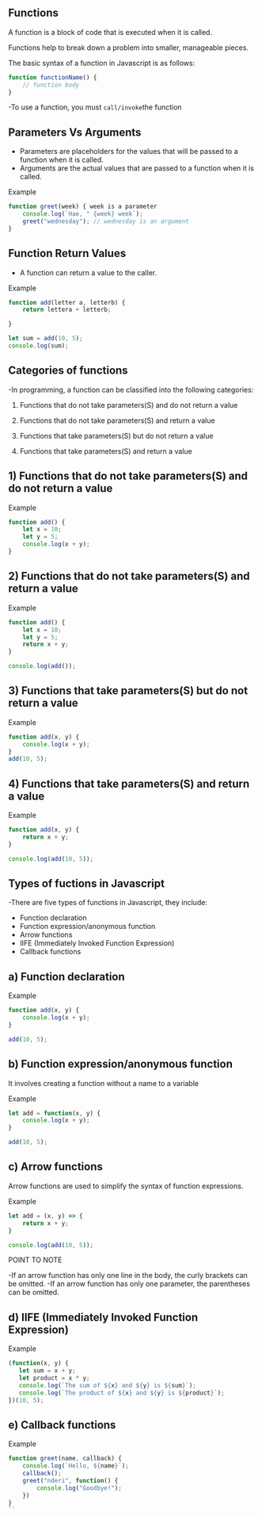 ## Functions

A function is a block of code that is executed when it is called.

Functions help to break down a problem into smaller, manageable pieces.

The basic syntax of a function in Javascript is as follows:

```javascript
function functionName() {
    // function body
}
```
-To use a function, you must `call/invoke`the function

## Parameters Vs Arguments

- Parameters are placeholders for the values that will be passed to a function when it is called.
- Arguments are the actual values that are passed to a function when it is called.

Example

```javascript
function greet(week) { week is a parameter
    console.log(`Hae, " {week} week`);
    greet("wednesday"); // wednesday is an argument
}   
```
## Function Return Values

- A function can return a value to the caller.

Example

```javascript
function add(letter a, letterb) {
    return lettera + letterb;

}

let sum = add(10, 5);
console.log(sum);
```
## Categories of functions
-In programming, a function can be classified into the following categories:

1) Functions that do not take parameters(S) and do not return a value

2) Functions that do not take parameters(S) and return a value

3) Functions that take parameters(S) but do not return a value

4) Functions that take parameters(S) and return a value


## 1) Functions that do not take parameters(S) and do not return a value

Example

```javascript
function add() {
    let x = 10;
    let y = 5;
    console.log(x + y);
}
```

## 2) Functions that do not take parameters(S) and return a value

Example

```javascript
function add() {
    let x = 10;
    let y = 5;
    return x + y;
}

console.log(add());
```

## 3) Functions that take parameters(S) but do not return a value

Example

```javascript
function add(x, y) {
    console.log(x + y);
}
add(10, 5);
```

## 4) Functions that take parameters(S) and return a value

Example

```javascript
function add(x, y) {
    return x + y;
}

console.log(add(10, 5));
```

## Types of fuctions in Javascript

-There are five types of functions in Javascript, they include:
- Function declaration
- Function expression/anonymous function
- Arrow functions
- IIFE (Immediately Invoked Function Expression)
- Callback functions
## a) Function declaration

Example

```javascript
function add(x, y) {
    console.log(x + y);
}

add(10, 5);
```

## b) Function expression/anonymous function
It involves creating a function without a name to a variable

Example

```javascript
let add = function(x, y) {
    console.log(x + y);
}

add(10, 5);
```

## c) Arrow functions
Arrow functions are used to simplify the syntax of function expressions.

Example

```javascript
let add = (x, y) => {
    return x + y;
}

console.log(add(10, 5));
``` 
POINT TO NOTE

-If an arrow function has only one line in the body, the curly brackets can be omitted.
-If an arrow function has only one parameter, the parentheses can be omitted.

## d) IIFE (Immediately Invoked Function Expression)

Example

```javascript
(function(x, y) {
   let sum = x + y;
   let product = x * y;
   console.log(`The sum of ${x} and ${y} is ${sum}`);
   console.log(`The product of ${x} and ${y} is ${product}`);
})(10, 5);
```

## e) Callback functions

Example

```javascript
function greet(name, callback) {
    console.log(`Hello, ${name}`);
    callback();
    greet("nderi", function() {
        console.log("Goodbye!");
    })
}
``
